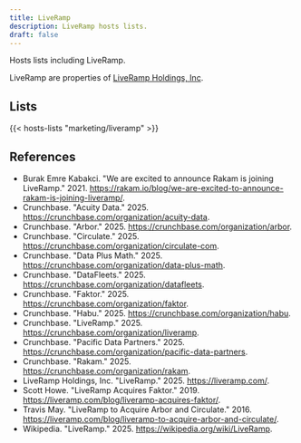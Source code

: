 ```yaml
---
title: LiveRamp
description: LiveRamp hosts lists.
draft: false
---
```


Hosts lists including LiveRamp.

LiveRamp are properties of [LiveRamp Holdings, Inc](https://liveramp.com/).

## Lists

{{< hosts-lists "marketing/liveramp" >}}

## References

+ Burak Emre Kabakci. "We are excited to announce Rakam is joining LiveRamp." 2021. https://rakam.io/blog/we-are-excited-to-announce-rakam-is-joining-liveramp/.
+ Crunchbase. "Acuity Data." 2025. https://crunchbase.com/organization/acuity-data.
+ Crunchbase. "Arbor." 2025. https://crunchbase.com/organization/arbor.
+ Crunchbase. "Circulate." 2025. https://crunchbase.com/organization/circulate-com.
+ Crunchbase. "Data Plus Math." 2025. https://crunchbase.com/organization/data-plus-math.
+ Crunchbase. "DataFleets." 2025. https://crunchbase.com/organization/datafleets.
+ Crunchbase. "Faktor." 2025. https://crunchbase.com/organization/faktor.
+ Crunchbase. "Habu." 2025. https://crunchbase.com/organization/habu.
+ Crunchbase. "LiveRamp." 2025. https://crunchbase.com/organization/liveramp.
+ Crunchbase. "Pacific Data Partners." 2025. https://crunchbase.com/organization/pacific-data-partners.
+ Crunchbase. "Rakam." 2025. https://crunchbase.com/organization/rakam.
+ LiveRamp Holdings, Inc. "LiveRamp." 2025. https://liveramp.com/.
+ Scott Howe. "LiveRamp Acquires Faktor." 2019. https://liveramp.com/blog/liveramp-acquires-faktor/.
+ Travis May. "LiveRamp to Acquire Arbor and Circulate." 2016. https://liveramp.com/blog/liveramp-to-acquire-arbor-and-circulate/.
+ Wikipedia. "LiveRamp." 2025. https://wikipedia.org/wiki/LiveRamp.
